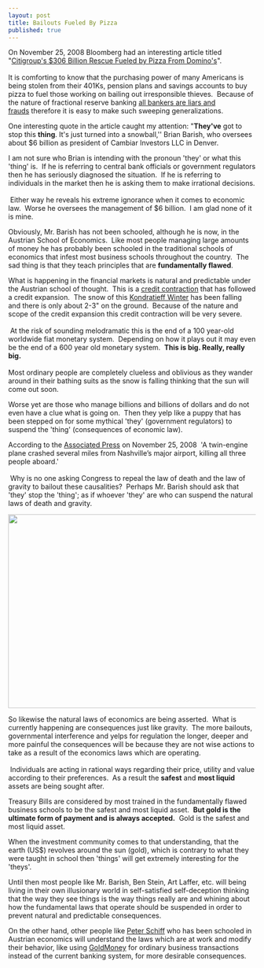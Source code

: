 ```yaml
---
layout: post
title: Bailouts Fueled By Pizza
published: true
---
```

<p>On November 25, 2008 Bloomberg had an interesting article titled "<a href="http://www.bloomberg.com/apps/news?pid=20601109&amp;sid=ar.ByjvMr3YI&amp;refer=home" target="_blank">Citigroup's $306 Billion Rescue Fueled by Pizza From Domino's</a>".  <br/><br/>It is comforting to know that the purchasing power of many Americans is being stolen from their 401Ks, pension plans and savings accounts to buy pizza to fuel those working on bailing out irresponsible thieves.  Because of the nature of fractional reserve banking <a href="http://www.runtogold.com/2008/10/all-bankers-are-liars-and-frauds/">all bankers are liars and frauds</a> therefore it is easy to make such sweeping generalizations.</p>
<p>One interesting quote in the article caught my attention: "<strong>They've</strong> got to stop this <strong>thing</strong>. It's just turned into a snowball,'' Brian Barish, who oversees about $6 billion as president of Cambiar Investors LLC in Denver.</p>
<p>I am not sure who Brian is intending with the pronoun 'they' or what this 'thing' is.  If he is referring to central bank officials or government regulators then he has seriously diagnosed the situation.  If he is referring to individuals in the market then he is asking them to make irrational decisions. <br/><br/> Either way he reveals his extreme ignorance when it comes to economic law.  Worse he oversees the management of $6 billion.  I am glad none of it is mine.</p>
<p>Obviously, Mr. Barish has not been schooled, although he is now, in the Austrian School of Economics.  Like most people managing large amounts of money he has probably been schooled in the traditional schools of economics that infest most business schools throughout the country.  The sad thing is that they teach principles that are <strong>fundamentally flawed</strong>.</p>
<p>What is happening in the financial markets is natural and predictable under the Austrian school of thought.  This is a <a href="http://www.runtogold.com/2008/02/first-snowfall-of-kondratieff-winter/">credit contraction</a> that has followed a credit expansion.  The snow of this <a href="http://www.runtogold.com/2008/02/first-snowfall-of-kondratieff-winter/">Kondratieff Winter</a> has been falling and there is only about 2-3" on the ground.  Because of the nature and scope of the credit expansion this credit contraction will be very severe. <br/><br/> At the risk of sounding melodramatic this is the end of a 100 year-old worldwide fiat monetary system.  Depending on how it plays out it may even be the end of a 600 year old monetary system.  <strong>This is big. Really, really big.</strong>  <br/><br/>Most ordinary people are completely clueless and oblivious as they wander around in their bathing suits as the snow is falling thinking that the sun will come out soon.</p>
<p>Worse yet are those who manage billions and billions of dollars and do not even have a clue what is going on.  Then they yelp like a puppy that has been stepped on for some mythical 'they' (government regulators) to suspend the 'thing' (consequences of economic law).</p>
<p>According to the <a href="http://www.nytimes.com/2008/11/25/us/25brfs-FATALPLANECR_BRF.html" target="_blank">Associated Press</a> on November 25, 2008  'A twin-engine plane crashed several miles from Nashville’s major airport, killing all three people aboard.'<br/><br/>  Why is no one asking Congress to repeal the law of death and the law of gravity to bailout these causalities?  Perhaps Mr. Barish should ask that 'they' stop the 'thing'; as if whoever 'they' are who can suspend the natural laws of death and gravity.</p>
<p><img class="aligncenter" title="Witch Doctor or Paulson" src="{{ site.baseurl }}/images/WitchDoctor.jpg" alt="" width="525" height="394" /></p>
<p>So likewise the natural laws of economics are being asserted.  What is currently happening are consequences just like gravity.  The more bailouts, governmental interference and yelps for regulation the longer, deeper and more painful the consequences will be because they are not wise actions to take as a result of the economics laws which are operating. <br/><br/> Individuals are acting in rational ways regarding their price, utility and value according to their preferences.  As a result the <strong>safest</strong> and <strong>most liquid</strong> assets are being sought after.</p>
<p>Treasury Bills are considered by most trained in the fundamentally flawed business schools to be the safest and most liquid asset.  <strong>But gold is the ultimate form of payment and is always accepted.</strong>  Gold is the safest and most liquid asset.</p>
<p>When the investment community comes to that understanding, that the earth (US$) revolves around the sun (gold), which is contrary to what they were taught in school then 'things' will get extremely interesting for the 'theys'.</p>
<p>Until then most people like Mr. Barish, Ben Stein, Art Laffer, etc. will being living in their own illusionary world in self-satisfied self-deception thinking that the way they see things is the way things really are and whining about how the fundamental laws that operate should be suspended in order to prevent natural and predictable consequences.</p>
<p><object width="480" height="385" data="http://www.youtube.com/v/wCWM2_Yagu0&amp;hl=en&amp;fs=1" type="application/x-shockwave-flash"><param name="allowFullScreen" value="true" /><param name="allowscriptaccess" value="always" /><param name="src" value="http://www.youtube.com/v/wCWM2_Yagu0&amp;hl=en&amp;fs=1" /><param name="allowfullscreen" value="true" /></object></p>
<p>On the other hand, other people like <a href="http://www.youtube.com/watch?v=wCWM2_Yagu0" target="_blank">Peter Schiff</a> who has been schooled in Austrian economics will understand the laws which are at work and modify their behavior, like using <a href="http://www.runtogold.com/goldmoney/">GoldMoney</a> for ordinary business transactions instead of the current banking system, for more desirable consequences.</p>
